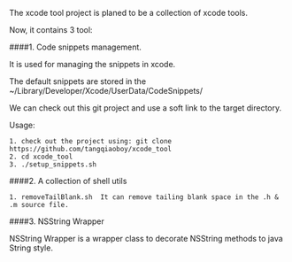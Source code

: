 The xcode tool project is planed to be a collection of xcode tools.

Now, it contains 3 tool:

####1. Code snippets management.

It is used for managing the snippets in xcode.

The default snippets are stored in the ~/Library/Developer/Xcode/UserData/CodeSnippets/

We can check out this git project and use a soft link to the target directory.

Usage:

	1. check out the project using: git clone https://github.com/tangqiaoboy/xcode_tool
	2. cd xcode_tool
	3. ./setup_snippets.sh


####2. A collection of shell utils

	1. removeTailBlank.sh  It can remove tailing blank space in the .h & .m source file.

####3. NSString Wrapper

NSString Wrapper is a wrapper class to decorate NSString methods to java String style.
